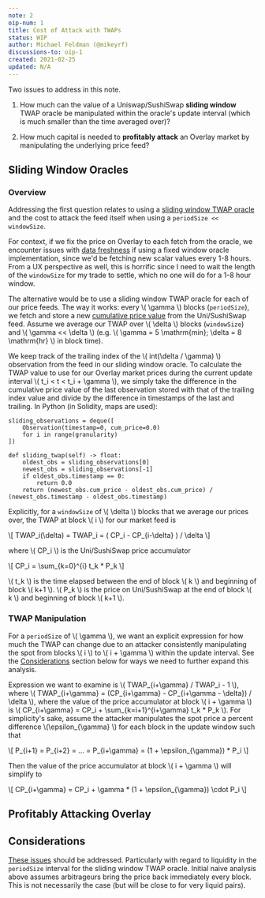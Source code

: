 ```yaml
---
note: 2
oip-num: 1
title: Cost of Attack with TWAPs
status: WIP
author: Michael Feldman (@mikeyrf)
discussions-to: oip-1
created: 2021-02-25
updated: N/A
---
```


Two issues to address in this note.

1. How much can the value of a Uniswap/SushiSwap **sliding window** TWAP oracle be manipulated within the oracle's update interval (which is much smaller than the time averaged over)?

2. How much capital is needed to **profitably attack** an Overlay market by manipulating the underlying price feed?

## Sliding Window Oracles

### Overview

Addressing the first question relates to using a [sliding window TWAP oracle](https://github.com/Uniswap/uniswap-v2-periphery/blob/master/contracts/examples/ExampleSlidingWindowOracle.sol) and the cost to attack the feed itself when using a `periodSize << windowSize`.

For context, if we fix the price on Overlay to each fetch from the oracle, we encounter issues with [data freshness](https://uniswap.org/docs/v2/smart-contract-integration/building-an-oracle/) if using a fixed window oracle implementation, since we'd be fetching new scalar values every 1-8 hours. From a UX perspective as well, this is horrific since I need to wait the length of the `windowSize` for my trade to settle, which no one will do for a 1-8 hour window.

The alternative would be to use a sliding window TWAP oracle for each of our price feeds. The way it works: every \\( \gamma \\) blocks (`periodSize`), we fetch and store a new [cumulative price value](https://uniswap.org/docs/v2/core-concepts/oracles/) from the Uni/SushiSwap feed. Assume we average our TWAP over \\( \delta \\) blocks (`windowSize`) and \\( \gamma << \delta \\) (e.g. \\( \gamma = 5 \mathrm{min}; \delta = 8 \mathrm{hr} \\) in block time).

We keep track of the trailing index of the \\( int(\delta / \gamma) \\) observation from the feed in our sliding window oracle. To calculate the TWAP value to use for our Overlay market prices during the current update interval \\( t_i < t < t_i + \gamma \\), we simply take the difference in the cumulative price value of the last observation stored with that of the trailing index value and divide by the difference in timestamps of the last and trailing. In Python (in Solidity, maps are used):

```
sliding_observations = deque([
    Observation(timestamp=0, cum_price=0.0)
    for i in range(granularity)
])

def sliding_twap(self) -> float:
    oldest_obs = sliding_observations[0]
    newest_obs = sliding_observations[-1]
    if oldest_obs.timestamp == 0:
        return 0.0
    return (newest_obs.cum_price - oldest_obs.cum_price) / (newest_obs.timestamp - oldest_obs.timestamp)
```

Explicitly, for a `windowSize` of \\( \delta \\) blocks that we average our prices over, the TWAP at block \\( i \\) for our market feed is

\\[ TWAP_i(\delta) = TWAP_i = ( CP_i - CP_{i-\delta} ) / \delta \\]

where \\( CP_i \\) is the Uni/SushiSwap price accumulator

\\[ CP_i = \sum_{k=0}^{i} t_k * P_k \\]

\\( t_k \\) is the time elapsed between the end of block \\( k \\) and beginning of block \\( k+1 \\). \\( P_k \\) is the price on Uni/SushiSwap at the end of block \\( k \\) and beginning of block \\( k+1 \\).

### TWAP Manipulation

For a `periodSize` of \\( \gamma \\), we want an explicit expression for how much the TWAP can change due to an attacker consistently manipulating the spot from blocks \\( i \\) to \\( i + \gamma \\) within the update interval. See the [Considerations](#Considerations) section below for ways we need to further expand this analysis.

Expression we want to examine is \\( TWAP_{i+\gamma} / TWAP_i - 1 \\), where \\( TWAP_{i+\gamma} = (CP_{i+\gamma} - CP_{i+\gamma - \delta}) / \delta \\), where the value of the price accumulator at block \\( i + \gamma \\) is \\( CP_{i+\gamma} = CP_i + \sum_{k=i+1}^{i+\gamma} t_k * P_k \\). For simplicity's sake, assume the attacker manipulates the spot price a percent difference \\(\epsilon_{\gamma} \\) for each block in the update window such that

\\[ P_{i+1} = P_{i+2} = ... = P_{i+\gamma} = (1 + \epsilon_{\gamma}) * P_i \\]

Then the value of the price accumulator at block \\( i + \gamma \\) will simplify to

\\[ CP_{i+\gamma} = CP_i + \gamma * (1 + \epsilon_{\gamma}) \cdot P_i \\]


## Profitably Attacking Overlay


## Considerations

[These issues](https://uniswap.org/audit.html#org87c8b91) should be addressed. Particularly with regard to liquidity in the `periodSize` interval for the sliding window TWAP oracle. Initial naive analysis above assumes arbitrageurs bring the price back immediately every block. This is not necessarily the case (but will be close to for very liquid pairs).

